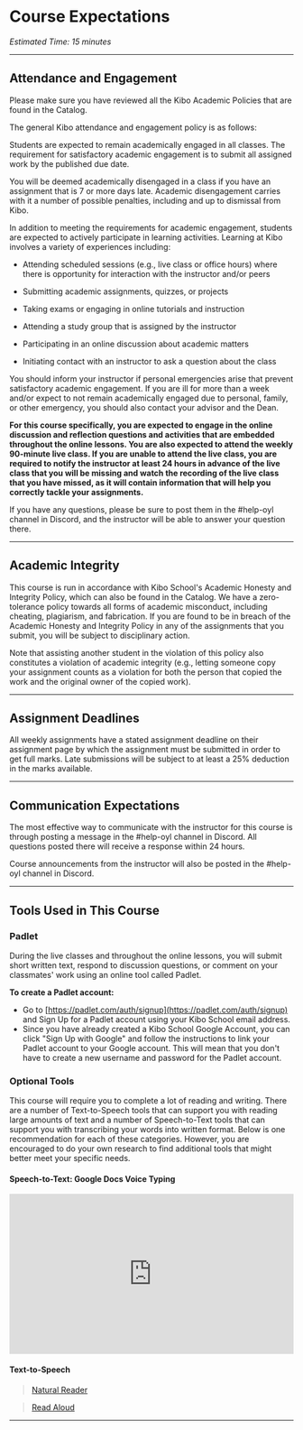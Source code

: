 # Course Expectations

*Estimated Time: 15 minutes*

---

## Attendance and Engagement

Please make sure you have reviewed all the Kibo Academic Policies that are found in the Catalog. 

The general Kibo attendance and engagement policy is as follows:

Students are expected to remain academically engaged in all classes. The requirement for satisfactory academic engagement is to submit all assigned work by the published due date. 

You will be deemed academically disengaged in a class if you have an assignment that is 7 or more days late. Academic disengagement carries with it a number of possible penalties, including and up to dismissal from Kibo. 

In addition to meeting the requirements for academic engagement, students are expected to actively participate in learning activities. Learning at Kibo involves a variety of experiences including: 

- Attending scheduled sessions (e.g., live class or office hours) where there is opportunity for interaction with the instructor and/or peers

- Submitting academic assignments, quizzes, or projects

- Taking exams or engaging in online tutorials and instruction

- Attending a study group that is assigned by the instructor

- Participating in an online discussion about academic matters

- Initiating contact with an instructor to ask a question about the class

You should inform your instructor if personal emergencies arise that prevent satisfactory academic engagement. If you are ill for more than a week and/or expect to not remain academically engaged due to personal, family, or other emergency, you should also contact your advisor and the Dean. 

**For this course specifically, you are expected to engage in the online discussion and reflection questions and activities that are embedded throughout the online lessons. You are also expected to attend the weekly 90-minute live class. If you are unable to attend the live class, you are required to notify the instructor at least 24 hours in advance of the live class that you will be missing and watch the recording of the live class that you have missed, as it will contain information that will help you correctly tackle your assignments.** 

If you have any questions, please be sure to post them in the #help-oyl channel in Discord, and the instructor will be able to answer your question there.

---

## Academic Integrity

This course is run in accordance with Kibo School's Academic Honesty and Integrity Policy, which can also be found in the Catalog. We have a zero-tolerance policy towards all forms of academic misconduct, including cheating, plagiarism, and fabrication. If you are found to be in breach of the Academic Honesty and Integrity Policy in any of the assignments that you submit, you will be subject to disciplinary action. 

Note that assisting another student in the violation of this policy also constitutes a violation of academic integrity (e.g., letting someone copy your assignment counts as a violation for both the person that copied the work and the original owner of the copied work).

---

## Assignment Deadlines
All weekly assignments have a stated assignment deadline on their assignment page by which the assignment must be submitted in order to get full marks. Late submissions will be subject to at least a 25% deduction in the marks available. 

---

## Communication Expectations

The most effective way to communicate with the instructor for this course is through posting a message in the #help-oyl channel in Discord. All questions posted there will receive a response within 24 hours. 

Course announcements from the instructor will also be posted in the #help-oyl channel in Discord.

---

## Tools Used in This Course

### Padlet

<aside>
During the live classes and throughout the online lessons, you will submit short written text, respond to discussion questions, or comment on your classmates' work using an online tool called Padlet.

</aside>


**To create a Padlet account:**

- Go to [https://padlet.com/auth/signup](https://padlet.com/auth/signup) and Sign Up for a Padlet account using your Kibo School email address.
- Since you have already created a Kibo School Google Account, you can click "Sign Up with Google" and follow the instructions to link your Padlet account to your Google account. This will mean that you don't have to create a new username and password for the Padlet account.

### Optional Tools

This course will require you to complete a lot of reading and writing. There are a number of Text-to-Speech tools that can support you with reading large amounts of text and a number of Speech-to-Text tools that can support you with transcribing your words into written format. Below is one recommendation for each of these categories. However, you are encouraged to do your own research to find additional tools that might better meet your specific needs.

#### Speech-to-Text: Google Docs Voice Typing

<div style="position: relative; padding-bottom: 56.25%; height: 0;"><iframe src="https://www.youtube.com/embed/LIz9UWi5z4w" title="YouTube video player" frameborder="0" allow="accelerometer; autoplay; clipboard-write; encrypted-media; gyroscope; picture-in-picture" allowfullscreen style="position: absolute; top: 0; left: 0; width: 100%; height: 100%;"></iframe></div>

#### Text-to-Speech

> [Natural Reader](https://chrome.google.com/webstore/detail/naturalreader-ai-text-to/kohfgcgbkjodfcfkcackpagifgbcmimk)

> [Read Aloud](https://chrome.google.com/webstore/detail/read-aloud-a-text-to-spee/hdhinadidafjejdhmfkjgnolgimiaplp)

---

